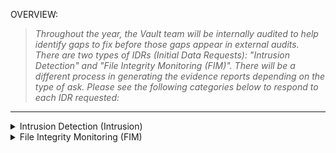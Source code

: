 OVERVIEW:

> <i>Throughout the year, the Vault team will be internally audited to help identify gaps to fix before those gaps appear in external audits. There are two types of IDRs (Initial Data Requests): "Intrusion Detection" and "File Integrity Monitoring (FIM)". There will be a different process in generating the evidence reports depending on the type of ask. Please see the following categories below to respond to each IDR requested:</i>

***

<details>
<summary>Intrusion Detection (Intrusion)</summary>

<ul>
<li><a href="../wiki/Generating-VPC-GENTOR-IDR-Reports">VPC GENTOR (Intrusion)</a>
<li><a href="../wiki/Generating-VPC-RIAS-IDR-Reports">VPC RIAS (Intrusion)</a>
</ul>
</details>

<details>
<summary>File Integrity Monitoring (FIM)</summary>

<ul>
<li><a href="../wiki/Generating-VPC-GENTOR-FIM-Reports">VPC GENTOR (FIM)</a>
</ul>
</details>

</ul>
</details>
